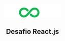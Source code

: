 <div style="text-align: center">
  <img src="./public/images/logo.svg">
</div>

<h2 style="text-align: center">Desafio React.js</h2>
